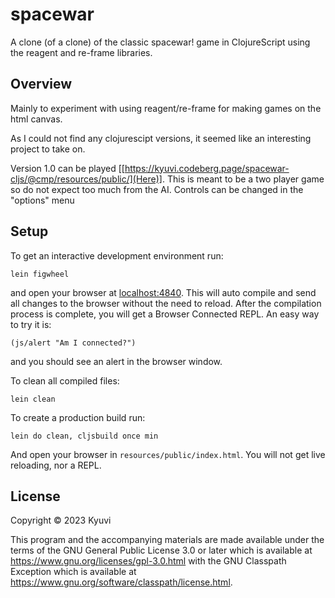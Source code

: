 # spacewar

A clone (of a clone) of the classic spacewar! game in ClojureScript using the reagent and re-frame libraries.

## Overview

Mainly to experiment with using reagent/re-frame for making games on the html canvas. 

As I could not find any clojurescipt versions, it seemed like an interesting project to take on.

Version 1.0 can be played  [[https://kyuvi.codeberg.page/spacewar-cljs/@cmp/resources/public/](Here)]. This is meant to be a two player game so do not expect too much from the AI. Controls can be changed in the "options" menu

## Setup

To get an interactive development environment run:


    lein figwheel

<!-- and open your browser at [localhost:3449](http://localhost:3449/). -->
and open your browser at [localhost:4840](http://localhost:4840/).
This will auto compile and send all changes to the browser without the
need to reload. After the compilation process is complete, you will
get a Browser Connected REPL. An easy way to try it is:

    (js/alert "Am I connected?")

and you should see an alert in the browser window.

To clean all compiled files:

    lein clean

To create a production build run:

    lein do clean, cljsbuild once min

And open your browser in `resources/public/index.html`. You will not
get live reloading, nor a REPL. 

## License

Copyright © 2023 Kyuvi

This program and the accompanying materials are made available under the terms of the GNU General Public License 3.0 or later which is available at https://www.gnu.org/licenses/gpl-3.0.html with the GNU Classpath Exception which is available at https://www.gnu.org/software/classpath/license.html.

